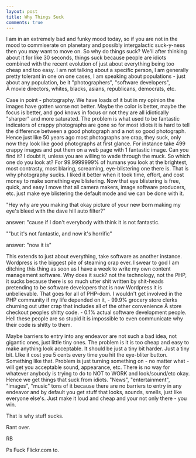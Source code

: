 ```yaml
---
layout: post
title: Why Things Suck
comments: true
---
```

I am in an extremely bad and funky mood today, so if you are not in the mood to commiserate on planetary and possibly intergalactic suck-y-ness then you may want to move on. So why do things suck? We'll after thinking about it for like 30 seconds, things suck because people are idiots combined with the recent evolution of just about everything being too cheap and too easy. I am not talking about a specific person, I am generally pretty tolerant in one on one cases, I am speaking about populations - just about any population, be it "photographers", "software developers", Â movie directors, whites, blacks, asians, republicans, democrats, etc.

Case in point - photography. We have loads of it but in my opinion the images have gotten worse not better. Maybe the color is better, maybe the focus is better, and god knows in focus or not they are all idiotically "sharper" and more saturated. The problem is what used to be fantastic indicators of crappy photographs are gone so for most idiots it is hard to tell the difference between a good photograph and a not so good photograph. Hence just like 50 years ago most photographs are crap, they suck, only now they look like good photographs at first glance. For instance take 499 crappy images and put them on a web page with 1 fantastic image. Can you find it? I doubt it, unless you are willing to wade through the muck. So which one do you look at? For 99.9999999% of humans you look at the brightest, most contrasty, most blaring, screaming, eye-blistering one there is. That is why photography sucks. I liked it better when it took time, effort, and cost money to make something eye blistering. Now that eye blistering is free, quick, and easy I move that all camera makers, image software producers, etc. just make eye blistering the default mode and we can be done with it.

"Hey why are you making that okay picture of your new born making my eye's bleed with the dave hill auto filter?"

answer: "cause if I don't everybody with think it is not fantastic.

""but it's not fantastic, and now it's horrific"

answer: "now it is"

This extends to just about everything, take software as another instance. Wordpress is the biggest pile of steaming crap ever. I swear to god I am ditching this thing as soon as I have a week to write my own content management software. Why does it suck? not the technology, not the PHP, it sucks because there is so much utter shit written by shit-heads pretending to be software developers that is now Wordpress it is unbelievable. That goes for all of PHP-dom. I wouldn't get involved in the PHP community if my life depended on it, - 99.9% grocery store clerks churning out utter crap that includes all of the other convenience Â store checkout peoples shitty code. - 0.1% actual software development people. Hell these people are so stupid it is impossible to even communicate why their code is shitty to them.

Maybe barriers to entry into any endeavor are not such a bad idea, not gigantic ones, just little tiny ones. The problem is it is too cheap and easy to make anything look acceptable. It should be just a tiny bit harder. Just a tiny bit. LIke it cost you 5 cents every time you hit the eye-bliter button. Something like that. Problem is just turning something on - no matter what - will get you acceptable sound, appearance, etc. There is no way for whatever anybody is trying to do to NOT to WORK and look/sound/etc okay. Hence we get things that suck from idiots. "News", "entertainment", "images", "music" tons of it because there are no barriers to entry in any endeavor and by default you get stuff that looks, sounds, smells, just like everyone else's. Just make it loud and cheap and your not only there - you win.

That is why stuff sucks.

Rant over.

RB

Ps Fuck Flickr.com to.